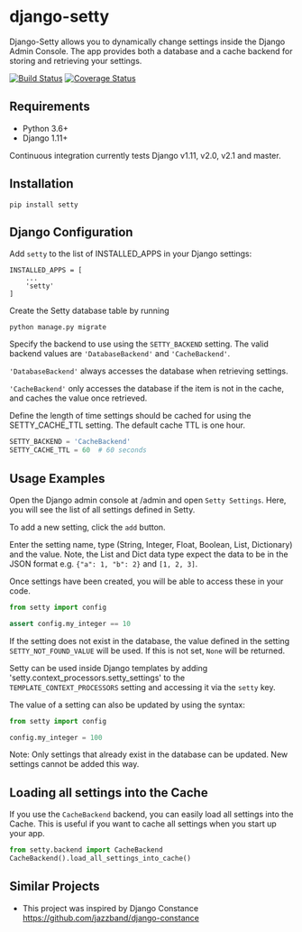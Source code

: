 django-setty
==============

Django-Setty allows you to dynamically change settings inside the Django Admin Console.
The app provides both a database and a cache backend for storing and retrieving your settings.

[![Build Status](https://github.com/mikeengland/django-setty/workflows/Python+package/badge.svg)](https://github.com/mikeengland/django-setty/actions)
[![Coverage Status](https://coveralls.io/repos/github/mikeengland/django-setty/badge.svg?branch=master)](https://coveralls.io/github/mikeengland/django-setty?branch=master)

Requirements
------------
* Python 3.6+
* Django 1.11+

Continuous integration currently tests Django v1.11, v2.0, v2.1 and master.

Installation
------------
```
pip install setty
```

Django Configuration
--------------------
Add `setty` to the list of INSTALLED_APPS in your Django settings:

```
INSTALLED_APPS = [
    ...
    'setty'
]
```

Create the Setty database table by running

```
python manage.py migrate
```

Specify the backend to use using the `SETTY_BACKEND` setting. 
The valid backend values are `'DatabaseBackend'` and `'CacheBackend'`.

`'DatabaseBackend'` always accesses the database when retrieving settings.

`'CacheBackend'` only accesses the database if the item is not in the cache, and caches the value once retrieved.

Define the length of time settings should be cached for using the SETTY_CACHE_TTL setting. The default cache TTL is
one hour.

```python
SETTY_BACKEND = 'CacheBackend'
SETTY_CACHE_TTL = 60  # 60 seconds
```

Usage Examples
--------------
Open the Django admin console at <url>/admin and open `Setty Settings`.
Here, you will see the list of all settings defined in Setty.

To add a new setting, click the `add` button. 

Enter the setting name, type (String, Integer, Float, Boolean, List, Dictionary)
and the value. Note, the List and Dict data type expect the data to be in the JSON format e.g.
`{"a": 1, "b": 2}` and `[1, 2, 3]`.

Once settings have been created, you will be able to access these in your code.
```python
from setty import config

assert config.my_integer == 10

```
If the setting does not exist in the database, the value defined in the setting `SETTY_NOT_FOUND_VALUE` will be used.
If this is not set, `None` will be returned.

Setty can be used inside Django templates by adding 'setty.context_processors.setty_settings' to the
`TEMPLATE_CONTEXT_PROCESSORS` setting and accessing it via the `setty` key.

The value of a setting can also be updated by using the syntax:
```python
from setty import config

config.my_integer = 100

```
Note: Only settings that already exist in the database can be updated. New settings cannot be added this way.

Loading all settings into the Cache
------------------------------------
If you use the `CacheBackend` backend, you can easily load all settings into the Cache. This is useful if you want to
cache all settings when you start up your app.

```python
from setty.backend import CacheBackend
CacheBackend().load_all_settings_into_cache()
```

Similar Projects
-----------------
* This project was inspired by Django Constance
https://github.com/jazzband/django-constance